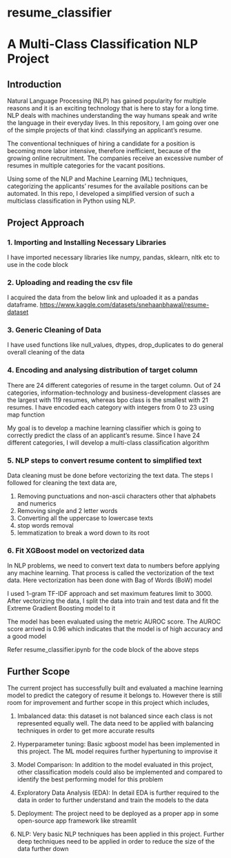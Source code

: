 # resume_classifier
# A Multi-Class Classification NLP Project

## Introduction

Natural Language Processing (NLP) has gained popularity for multiple reasons and it is an exciting technology that is here to stay for a long time. NLP deals with machines understanding the way humans speak and write the language in their everyday lives. In this repository, I am going over one of the simple projects of that kind: classifying an applicant’s resume.

The conventional techniques of hiring a candidate for a position is becoming more labor intensive, therefore inefficient, because of the growing online recruitment. The companies receive an excessive number of resumes in multiple categories for the vacant positions.

Using some of the NLP and Machine Learning (ML) techniques, categorizing the applicants’ resumes for the available positions can be automated. In this repo, I developed a simplified version of such a multiclass classification in Python using NLP.

## Project Approach

### 1. Importing and Installing Necessary Libraries

I have imported necessary libraries like numpy, pandas, sklearn, nltk etc to use in the code block

### 2. Uploading and reading the csv file

I acquired the data from the below link and uploaded it as a pandas dataframe.
https://www.kaggle.com/datasets/snehaanbhawal/resume-dataset

### 3. Generic Cleaning of Data

I have used functions like null_values, dtypes, drop_duplicates to do general overall cleaning of the data

### 4. Encoding and analysing distribution of target column

There are 24 different categories of resume in the target column. Out of 24 categories, information-technology and business-development classes are the largest with 119 resumes, whereas bpo class is the smallest with 21 resumes. I have encoded each category with integers from 0 to 23 using map function

My goal is to develop a machine learning classifier which is going to correctly predict the class of an applicant’s resume. Since I have 24 different categories, I will develop a multi-class classification algorithm

### 5. NLP steps to convert resume content to simplified text

Data cleaning must be done before vectorizing the text data. The steps I followed for cleaning the text data are,

1. Removing punctuations and non-ascii characters other that alphabets and numerics
2. Removing single and 2 letter words
3. Converting all the uppercase to lowercase texts
4. stop words removal
5. lemmatization to break a word down to its root

### 6. Fit XGBoost model on vectorized data

In NLP problems, we need to convert text data to numbers before applying any machine learning. That process is called the vectorization of the text data. Here vectorization has been done with Bag of Words (BoW) model

I used 1-gram TF-IDF approach and set maximum features limit to 3000. After vectorizing the data, I split the data into train and test data and fit the Extreme Gradient Boosting model to it

The model has been evaluated using the metric AUROC score. The AUROC score arrived is 0.96 which indicates that the model is of high accuracy and a good model

Refer resume_classifier.ipynb for the code block of the above steps

## Further Scope

The current project has successfully built and evaluated a machine learning model to predict the category of resume it belongs to. However there is still room for improvement and further scope in this project which includes,

1. Imbalanced data: this dataset is not balanced since each class is not represented equally well. The data need to be applied with balancing techniques in order to get more accurate results

2. Hyperparameter tuning: Basic xgboost model has been implemented in this project. The ML model requires further hypertuning to improvise it

3. Model Comparison: In addition to the model evaluated in this project, other classification models could also be implemented and compared to identify the best performing model for this problem

4. Exploratory Data Analysis (EDA): In detail EDA is further required to the data in order to further understand and train the models to the data

5. Deployment: The project need to be deployed as a proper app in some open-source app framework like streamlit 

6. NLP: Very basic NLP techniques has been applied in this project. Further deep techniques need to be applied in order to reduce the size of the data further down



